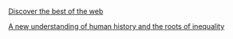 [Discover the best of the web](https://getpocket.com/explore)

[A new understanding of human history and the roots of inequality](https://www.ted.com/talks/david_wengrow_a_new_understanding_of_human_history_and_the_roots_of_inequality)


